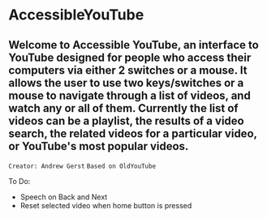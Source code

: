 AccessibleYouTube
========
Welcome to Accessible YouTube, an interface to YouTube designed for people who access their computers via either 2 switches or a mouse. It allows the user to use two keys/switches or a mouse to navigate through a list of videos, and watch any or all of them. Currently the list of videos can be a playlist, the results of a video search, the related videos for a particular video, or YouTube's most popular videos.
-------------------------------
`Creator: Andrew Gerst`
`Based on OldYouTube`

To Do:
* Speech on Back and Next
* Reset selected video when home button is pressed